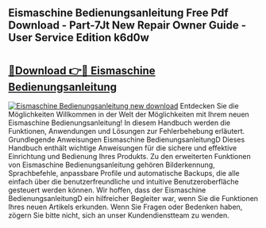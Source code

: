 ## Eismaschine Bedienungsanleitung Free Pdf Download - Part-7Jt New Repair Owner Guide - User Service Edition k6d0w

# <h2><a href="http://df5msq.blite.top/?on=Eismaschine+Bedienungsanleitung">🔗Download 👉🔴 Eismaschine Bedienungsanleitung</a></h2>

[![Eismaschine Bedienungsanleitung new download](https://i.imgur.com/lujVjoI.png)](http://df5msq.blite.top/?on=Eismaschine+Bedienungsanleitung)
Entdecken Sie die Möglichkeiten Willkommen in der Welt der Möglichkeiten mit Ihrem neuen Eismaschine Bedienungsanleitung! In diesem Handbuch werden die Funktionen, Anwendungen und Lösungen zur Fehlerbehebung erläutert. Grundlegende Anweisungen Eismaschine BedienungsanleitungD Dieses Handbuch enthält wichtige Anweisungen für die sichere und effektive Einrichtung und Bedienung Ihres Produkts. Zu den erweiterten Funktionen von Eismaschine Bedienungsanleitung gehören Bilderkennung, Sprachbefehle, anpassbare Profile und automatische Backups, die alle einfach über die benutzerfreundliche und intuitive Benutzeroberfläche gesteuert werden können. Wir hoffen, dass der Eismaschine BedienungsanleitungD ein hilfreicher Begleiter war, wenn Sie die Funktionen Ihres neuen Artikels erkunden. Wenn Sie Fragen oder Bedenken haben, zögern Sie bitte nicht, sich an unser Kundendienstteam zu wenden.

